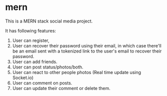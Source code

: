 # mern

This is a MERN stack social media project.  

It has  following features:

1.  User can register,
2. User can recover their password using their email, in which case there'll be an email sent with a tokenized link to the user's email to recover their password.
3. User can add friends.
4. User can post status/photos/both.
5. User can react to other people photos (Real time update using Socket.io)
6. User can comment on posts.
7. User can update their comment or delete them.  
